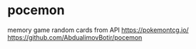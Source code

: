 # pocemon
memory game
random cards from API https://pokemontcg.io/
https://github.com/AbdualimovBotir/pocemon
